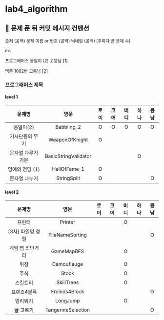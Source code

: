 # lab4_algorithm

## 👊 문제 푼 뒤 커밋 메시지 컨벤션

출처 (공백) 문제 이름 or 번호 (공백) 닉네임 (공백) [주마다 푼 문제 수]

ex.

프로그래머스 옹알이 (2) 고뭉남 [1]

백준 1002번 고뭉남 [2]

### 프로그래머스 제목

#### level 1

|    문제명     |          영문          | 로이 | 코어 | 버디 | 하나 | 뭉남 | 
|:----------:|:--------------------:|:--:|:--:|:--:|:--:|:--:|
|   옹알이(2)   |      Babbling_2      | O  | O  | O  | O  | O  |
|  기사단원의 무기  |    WeaponOfKnight    | O  |    |    |    |    |
| 문자열 다루기 기본 | BasicStringValidator |    |    |    | O  |    |
| 명예의 전당 (1) |     HallOfFame_1     | O  |    |    |    |    |
|  문자열 나누기   |     StringSplit      | O  |    |    |    | O  |

#### level 2

|     문제명     |       영문        | 로이 | 코어 | 버디 | 하나 | 뭉남 | 
|:-----------:|:---------------:|:--:|:--:|:--:|:--:|:--:|
|     프린터     |     Printer     |    |    | O  |    |    |
| [3차] 파일명 정렬 | FileNameSorting |    |    |    |    | O  |
|  게임 맵 최단거리  |   GameMapBFS    |    |    | O  |    |    |
|     위장      |   Camouflauge   |    |    | O  |    |    |
|     주식      |      Stock      |    |    | O  |    |    |
|    스킬트리     |   SkillTrees    |    |    | O  |    |    |
|   프렌즈4블록    |  Freinds4Block  |    |    |    |    | O  |
|    멀리뛰기     |    LongJump     |    |    | O  |    |    |
| 귤 고르기 | TangerineSelection |    |    |    |    | O  |

  
